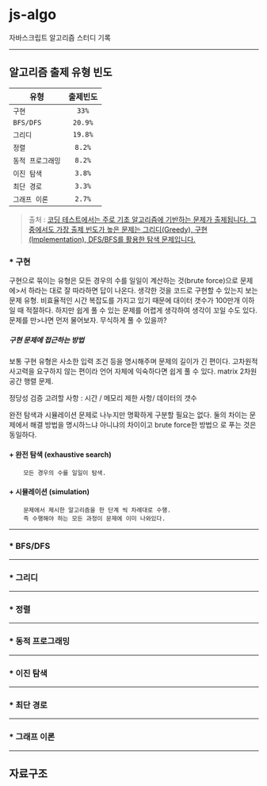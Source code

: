 # js-algo
자바스크립트 알고리즘 스터디 기록
___
## 알고리즘 출제 유형 빈도
| 유형 | 출제빈도 |
|---|:---:|
| `구현` | `33%` |
| `BFS/DFS` | `20.9%` |
| `그리디` | `19.8%` |
| `정렬` | `8.2%` |
| `동적 프로그래밍` | `8.2%` |
| `이진 탐색` | `3.8%` |
| `최단 경로` | `3.3%` |
| `그래프 이론` | `2.7%` |


> 출처 : [코딩 테스트에서는 주로 기초 알고리즘에 기반하는 문제가 출제됩니다.
그중에서도 가장 출제 빈도가 높은 문제는 그리디(Greedy), 구현(Implementation), DFS/BFS를 활용한 탐색 문제입니다.](https://realhanbit.co.kr/channel/category/category_view.html?cms_code=CMS7793635735)

### * 구현
구현으로 묶이는 유형은 모든 경우의 수를 일일이 계산하는 것(brute force)으로 문제에>서 하라는 대로 잘 따라하면 답이 나온다. 생각한 것을 코드로 구현할 수 있는지 보는 문제 유형.
 비효율적인 시간 복잡도를 가지고 있기 때문에 대이터 갯수가 100만개 이하일 때 적절하다. 하지만 쉽게 풀 수 있는 문제를 어렵게 생각하여 생각이 꼬일 수도 있다. 문제를 만>나면 먼저 물어보자. 무식하게 풀 수 있을까?

##### 구현 문제에 접근하는 방법
보통 구현 유형은 사소한 입력 조건 등을 명시해주며 문제의 길이가 긴 편이다.
고차원적 사고력을 요구하지 않는 편이라 언어 자체에 익숙하다면 쉽게 풀 수 있다.
 matrix 2차원 공간 행렬 문제.

 정당성 검증
고려할 사항 : 시간 / 메모리 제한 사항/ 데이터의 갯수

완전 탐색과 시뮬레이션 문제로 나누지만 명확하게 구분할 필요는 없다.
둘의 차이는 문제에서 해결 방법을 명시하느냐 아니냐의 차이이고 brute force한 방법으
로 푸는 것은 동일하다.
#### + 완전 탐색 (exhaustive search)
        모든 경우의 수를 일일이 탐색.
#### + 시뮬레이션 (simulation)
        문제에서 제시한 알고리즘을 한 단계 씩 차례대로 수행.   
        즉 수행해야 하는 모든 과정이 문제에 이미 나와있다.

---
### * BFS/DFS

---
### * 그리디
---
### * 정렬
---
### * 동적 프로그래밍
---
### * 이진 탐색
---
### * 최단 경로
---
### * 그래프 이론
---


## 자료구조
  ##
                           

